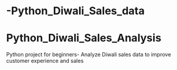 # -Python_Diwali_Sales_data
# Python_Diwali_Sales_Analysis
Python project for beginners- Analyze Diwali sales data to improve customer experience and sales
